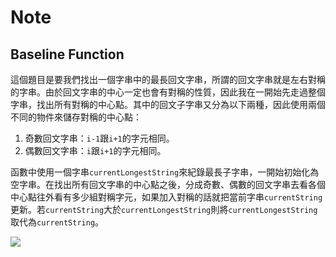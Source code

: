 # Note

## Baseline Function

這個題目是要我們找出一個字串中的最長回文字串，所謂的回文字串就是左右對稱的字串。由於回文字串的中心一定也會有對稱的性質，因此我在一開始先走過整個字串，找出所有對稱的中心點。其中的回文子字串又分為以下兩種，因此使用兩個不同的物件來儲存對稱的中心點：
1. 奇數回文字串：`i-1`跟`i+1`的字元相同。
2. 偶數回文字串：`i`跟`i+1`的字元相同。

函數中使用一個字串`currentLongestString`來紀錄最長子字串，一開始初始化為空字串。在找出所有回文字串的中心點之後，分成奇數、偶數的回文字串去看各個中心點往外看有多少組對稱字元，如果加入對稱的話就把當前字串`currentString`更新。若`currentString`大於`currentLongestString`則將`currentLongestString`取代為`currentString`。

![](https://i.imgur.com/5aQLvYX.png)
